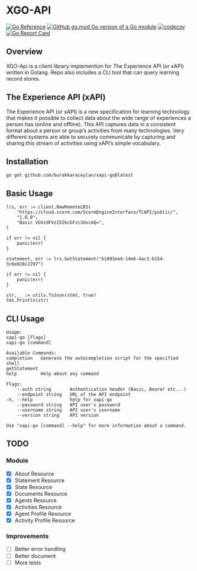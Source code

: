 # XGO-API
[![Go Reference](https://pkg.go.dev/badge/github.com/burakkaraceylan/xapi-go.svg)](https://pkg.go.dev/github.com/burakkaraceylan/xapi-go)
[![GitHub go.mod Go version of a Go module](https://img.shields.io/github/go-mod/go-version/gomods/athens.svg)](https://github.com/gomods/athens)
[![codecov](https://codecov.io/gh/burakkaraceylan/xapi-go/branch/main/graph/badge.svg?token=ECR4A27QDV)](https://codecov.io/gh/burakkaraceylan/xapi-go)
[![Go Report Card](https://goreportcard.com/badge/github.com/burakkaraceylan/xapi-go)](https://goreportcard.com/report/github.com/burakkaraceylan/xapi-go)

## Overview

XGO-Api is a client library implemention for The Experience API (or xAPI) written in Golang. Repo also includes a CLI tool that can query learning record stores.

## The Experience API (xAPI)

The Experience API (or xAPI) is a new specification for learning technology that makes it possible to collect data about the wide range of experiences a person has (online and offline). This API captures data in a consistent format about a person or group’s activities from many technologies. Very different systems are able to securely communicate by capturing and sharing this stream of activities using xAPI’s simple vocabulary.

## Installation
	go get github.com/burakkaraceylan/xapi-go@latest
## Basic Usage
	lrs, err := client.NewRemoteLRS(
		"https://cloud.scorm.com/ScormEngineInterface/TCAPI/public/",
		"1.0.0",
		"Basic VGVzdFVzZXI6cGFzc3dvcmQ=",
	)

	if err != nil {
		panic(err)
	}

	statement, err := lrs.GetStatement("b1893eed-14e6-4ac2-b154-3c6e828c2297")

	if err != nil {
		panic(err)
	}

	str, _ := utils.ToJson(stmt, true)
	fmt.Println(str)

## CLI Usage
	Usage:
	xapi-go [flags]
	xapi-go [command]

	Available Commands:
	completion   Generate the autocompletion script for the specified shell
	getStatement 
	help         Help about any command

	Flags:
		--auth string       Authentication header (Basic, Bearer etc...)
		--endpoint string   URL of the API endpoint
	-h, --help              help for xapi-go
		--password string   API user's password
		--username string   API user's username
		--version string    API version

	Use "xapi-go [command] --help" for more information about a command.

## TODO
### Module
- [x] About Resource
- [X] Statement Resource
- [X] State Resource
- [X] Documents Resource
- [X] Agents Resource
- [X] Activities Resource
- [X] Agent Profile Resource
- [X] Activity Profile Resource

### Improvements
- [ ] Better error handling
- [ ] Better document
- [ ] More tests
